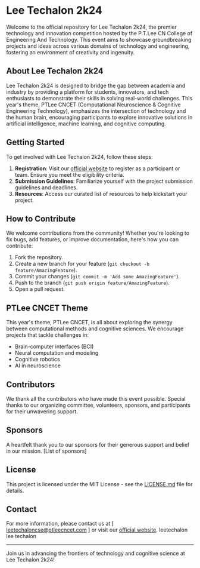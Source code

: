 
# Lee Techalon 2k24

Welcome to the official repository for Lee Techalon 2k24, the premier technology and innovation competition hosted by the P.T.Lee CN College of Engineering And Technology. This event aims to showcase groundbreaking projects and ideas across various domains of technology and engineering, fostering an environment of creativity and ingenuity.

## About Lee Techalon 2k24

Lee Techalon 2k24 is designed to bridge the gap between academia and industry by providing a platform for students, innovators, and tech enthusiasts to demonstrate their skills in solving real-world challenges. This year's theme, PTLee CNCET (Computational Neuroscience & Cognitive Engineering Technology), emphasizes the intersection of technology and the human brain, encouraging participants to explore innovative solutions in artificial intelligence, machine learning, and cognitive computing.

## Getting Started

To get involved with Lee Techalon 2k24, follow these steps:

1. **Registration**: Visit our [official website](https://leetechalon.github.io/leetechalon.io/) to register as a participant or team. Ensure you meet the eligibility criteria.
2. **Submission Guidelines**: Familiarize yourself with the project submission guidelines and deadlines.
3. **Resources**: Access our curated list of resources to help kickstart your project.

## How to Contribute

We welcome contributions from the community! Whether you're looking to fix bugs, add features, or improve documentation, here's how you can contribute:

1. Fork the repository.
2. Create a new branch for your feature (`git checkout -b feature/AmazingFeature`).
3. Commit your changes (`git commit -m 'Add some AmazingFeature'`).
4. Push to the branch (`git push origin feature/AmazingFeature`).
5. Open a pull request.

## PTLee CNCET Theme

This year's theme, PTLee CNCET, is all about exploring the synergy between computational methods and cognitive sciences. We encourage projects that tackle challenges in:

- Brain-computer interfaces (BCI)
- Neural computation and modeling
- Cognitive robotics
- AI in neuroscience

## Contributors

We thank all the contributors who have made this event possible. Special thanks to our organizing committee, volunteers, sponsors, and participants for their unwavering support.

## Sponsors

A heartfelt thank you to our sponsors for their generous support and belief in our mission. [List of sponsors]

## License

This project is licensed under the MIT License - see the [LICENSE.md](LICENSE) file for details.

## Contact

For more information, please contact us at [ leetechaloncse@ptleecncet.com ] or visit our [official website](https://leetechalon.github.io/leetechalon.io/).
 leetechalon
 lee techalon
 
---

Join us in advancing the frontiers of technology and cognitive science at Lee Techalon 2k24!

